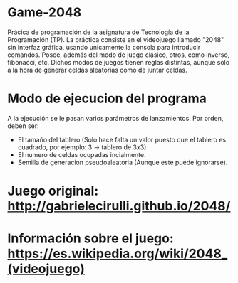 # Game-2048
Prácica de programación de la asignatura de Tecnología de la Programación (TP).
La práctica consiste en el videojuego llamado "2048" sin interfaz gráfica, usando unicamente la consola
para introducir comandos.
Posee, además del modo de juego clásico, otros, como inverso, fibonacci, etc. Dichos modos de juegos tienen reglas distintas,
aunque solo a la hora de generar celdas aleatorias como de juntar celdas.

# Modo de ejecucion del programa
A la ejecución se le pasan varios parámetros de lanzamientos. Por orden, deben ser:
- El tamaño del tablero (Solo hace falta un valor puesto que el tablero es cuadrado, por ejemplo: 3 -> tablero de 3x3)
- El numero de celdas ocupadas incialmente.
- Semilla de generacion pseudoaleatoria (Aunque este puede ignorarse).

# Juego original: http://gabrielecirulli.github.io/2048/
# Información sobre el juego: https://es.wikipedia.org/wiki/2048_(videojuego)
